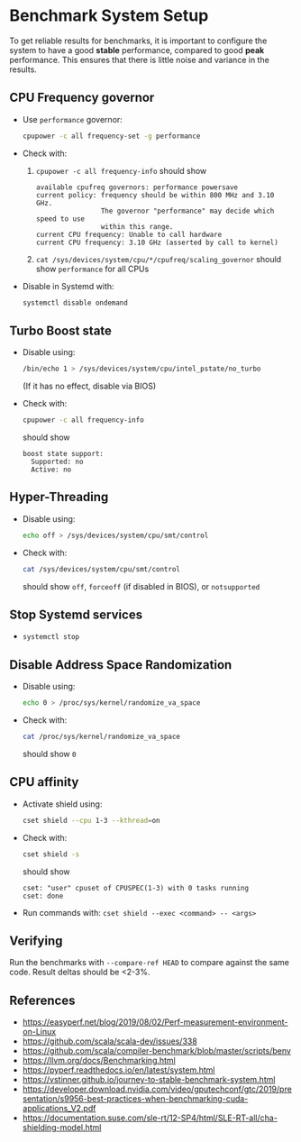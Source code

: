 
# Benchmark System Setup

To get reliable results for benchmarks, it is important to configure the system
to have a good **stable** performance, compared to good **peak** performance.
This ensures that there is little noise and variance in the results.

## CPU Frequency governor

- Use `performance` governor:

  ```sh
  cpupower -c all frequency-set -g performance
  ```

- Check with:

  1. `cpupower -c all frequency-info` should show

      ```
      available cpufreq governors: performance powersave
      current policy: frequency should be within 800 MHz and 3.10 GHz.
                      The governor "performance" may decide which speed to use
                      within this range.
      current CPU frequency: Unable to call hardware
      current CPU frequency: 3.10 GHz (asserted by call to kernel)
      ```

  2. `cat /sys/devices/system/cpu/*/cpufreq/scaling_governor` should show
      `performance` for all CPUs

- Disable in Systemd with:

  ```sh
  systemctl disable ondemand
  ```

## Turbo Boost state

- Disable using:

  ```sh
  /bin/echo 1 > /sys/devices/system/cpu/intel_pstate/no_turbo
  ```

  (If it has no effect, disable via BIOS)

- Check with:

  ```sh
  cpupower -c all frequency-info
  ```

  should show

  ```
  boost state support:
    Supported: no
    Active: no
  ```

## Hyper-Threading

- Disable using:

  ```sh
  echo off > /sys/devices/system/cpu/smt/control
  ```

- Check with:

  ```sh
  cat /sys/devices/system/cpu/smt/control
  ```

  should show `off`, `forceoff` (if disabled in BIOS), or `notsupported`

## Stop Systemd services

- `systemctl stop`

## Disable Address Space Randomization

- Disable using:

  ```sh
  echo 0 > /proc/sys/kernel/randomize_va_space
  ```

- Check with:

  ```sh
  cat /proc/sys/kernel/randomize_va_space
  ```

  should show `0`

## CPU affinity

- Activate shield using:

  ```sh
  cset shield --cpu 1-3 --kthread=on
  ```

- Check with:

  ```sh
  cset shield -s
  ```

  should show

  ```
  cset: "user" cpuset of CPUSPEC(1-3) with 0 tasks running
  cset: done
  ```

- Run commands with: `cset shield --exec <command> -- <args>`

## Verifying

Run the benchmarks with `--compare-ref HEAD` to compare against the same code.
Result deltas should be <2-3%.

## References

- https://easyperf.net/blog/2019/08/02/Perf-measurement-environment-on-Linux
- https://github.com/scala/scala-dev/issues/338
- https://github.com/scala/compiler-benchmark/blob/master/scripts/benv
- https://llvm.org/docs/Benchmarking.html
- https://pyperf.readthedocs.io/en/latest/system.html
- https://vstinner.github.io/journey-to-stable-benchmark-system.html
- https://developer.download.nvidia.com/video/gputechconf/gtc/2019/presentation/s9956-best-practices-when-benchmarking-cuda-applications_V2.pdf
- https://documentation.suse.com/sle-rt/12-SP4/html/SLE-RT-all/cha-shielding-model.html